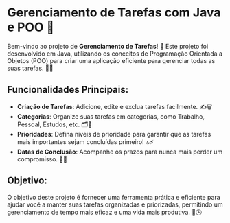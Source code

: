 # Gerenciamento de Tarefas com Java e POO 🚀

Bem-vindo ao projeto de **Gerenciamento de Tarefas**! 
🌟 Este projeto foi desenvolvido em Java, utilizando 
os conceitos de Programação Orientada a Objetos (POO) para criar uma 
aplicação eficiente para gerenciar todas as suas tarefas. 📝✨

## Funcionalidades Principais:
- **Criação de Tarefas**: Adicione, edite e exclua tarefas facilmente. ✍️🗑️
- **Categorias**: Organize suas tarefas em categorias, como Trabalho, Pessoal, Estudos, etc. 🗂️📁
- **Prioridades**: Defina níveis de prioridade para garantir que as tarefas mais importantes sejam concluídas primeiro! 🔝⚡
- **Datas de Conclusão**: Acompanhe os prazos para nunca mais perder um compromisso. 📅⏰


## Objetivo:
O objetivo deste projeto é fornecer uma ferramenta prática e eficiente para ajudar você a manter 
suas tarefas organizadas e priorizadas, permitindo um gerenciamento de tempo mais eficaz e uma 
vida mais produtiva. 💪🕒